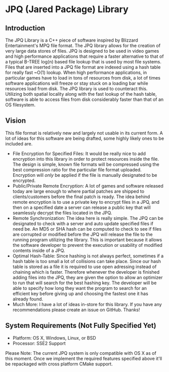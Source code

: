 # JPQ (Jared Package) Library

## Introduction

The JPQ Library is a C++ piece of software inspired by Blizzard Entertainment's MPQ file format. The JPQ library allows for the creation of very large data stores of files. JPQ is designed to be used in video games and high performance applications that require a faster alternative to that of a typical B-TREE log(n) based file lookup that is used by most file systems. Files that are inserted into a JPQ file format are indexed using a hash table for really fast ~O(1) lookup. When high performance applications, in particular games have to load in tons of resources from disk, a lot of times software applications will freeze or stay stuck on a loading bar while resources load from disk. The JPQ library is used to counteract this. Utilizing both spatial locality along with the fast lookup of the hash table, software is able to access files from disk considerably faster than that of an OS filesystem.

## Vision

This file format is relatively new and largely not usable in its current form. A lot of ideas for this software are being drafted, some highly likely ones to be included are.
 + File Encryption for Specified Files: It would be really nice to add encryption into this library in order to protect resources inside the file. The design is simple, known file formats will be compressed using the best compression ratio for the particular file format uploaded. Encryption will *only* be applied if the file is manually designated to be encrypted.
 + Public/Private Remote Encryption: A lot of games and software released today are large enough to where partial patches are shipped to clients/customers before the final patch is ready. The idea behind remote encryption is to use a private key to encrypt files in a JPQ, and then on a specified date a server can release a public key that will seamlessly decrypt the files located in the JPQ.
 + Remote Synchronization: The idea here is really simple. The JPQ can be designated to check with a server and auto update specified files if need be. An MD5 or SHA hash can be computed to check to see if files are corrupted or modified before the JPQ will release the file to the running program utilizing the library. This is important because it allows the software developer to prevent the execution or usability of modified contents inside of a JPQ.
 + Optimal Hash-Table: Since hashing is not always perfect, sometimes if a hash table is too small a lot of collisions can take place. Since our hash table is stored as a file it is required to use open adressing instead of chaining which is faster. Therefore whenever the developer is finished adding files into the JPQ, they are given the option to allow an optimizer to run that will search for the best hashing key. The developer will be able to specify how long they want the program to search for an efficient key before giving up and choosing the fastest one it has already found.
 + Much More: I have a lot of ideas in-store for this library. If you have any recommendations please create an issue on GitHub. Thanks!

## System Requirements (Not Fully Specified Yet)
 + Platform: OS X, Windows, Linux, or BSD
 + Processor: SSE2 Support

Please Note: The current JPQ system is only compatible with OS X as of this moment. Once we implement the required features specified above it'll be repackaged with cross platform CMake support.